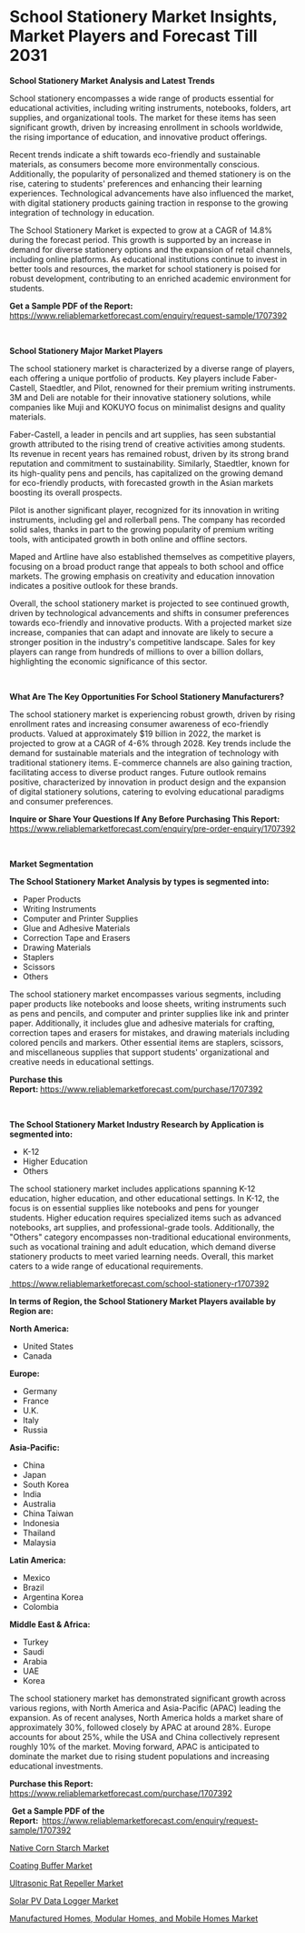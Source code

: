 <p><h1>School Stationery Market Insights, Market Players and Forecast Till 2031</h1></p><p><strong>School Stationery Market Analysis and Latest Trends</strong></p>
<p><p>School stationery encompasses a wide range of products essential for educational activities, including writing instruments, notebooks, folders, art supplies, and organizational tools. The market for these items has seen significant growth, driven by increasing enrollment in schools worldwide, the rising importance of education, and innovative product offerings.</p><p>Recent trends indicate a shift towards eco-friendly and sustainable materials, as consumers become more environmentally conscious. Additionally, the popularity of personalized and themed stationery is on the rise, catering to students' preferences and enhancing their learning experiences. Technological advancements have also influenced the market, with digital stationery products gaining traction in response to the growing integration of technology in education.</p><p>The School Stationery Market is expected to grow at a CAGR of 14.8% during the forecast period. This growth is supported by an increase in demand for diverse stationery options and the expansion of retail channels, including online platforms. As educational institutions continue to invest in better tools and resources, the market for school stationery is poised for robust development, contributing to an enriched academic environment for students.</p></p>
<p><strong>Get a Sample PDF of the Report:&nbsp;</strong> <a href="https://www.reliablemarketforecast.com/enquiry/request-sample/1707392?utm_campaign=1169&utm_medium=2&utm_source=Github&utm_content=ia&utm_term=17122024&utm_id=school-stationery">https://www.reliablemarketforecast.com/enquiry/request-sample/1707392</a></p>
<p>&nbsp;</p>
<p><strong>School Stationery Major Market Players</strong></p>
<p><p>The school stationery market is characterized by a diverse range of players, each offering a unique portfolio of products. Key players include Faber-Castell, Staedtler, and Pilot, renowned for their premium writing instruments. 3M and Deli are notable for their innovative stationery solutions, while companies like Muji and KOKUYO focus on minimalist designs and quality materials.</p><p>Faber-Castell, a leader in pencils and art supplies, has seen substantial growth attributed to the rising trend of creative activities among students. Its revenue in recent years has remained robust, driven by its strong brand reputation and commitment to sustainability. Similarly, Staedtler, known for its high-quality pens and pencils, has capitalized on the growing demand for eco-friendly products, with forecasted growth in the Asian markets boosting its overall prospects.</p><p>Pilot is another significant player, recognized for its innovation in writing instruments, including gel and rollerball pens. The company has recorded solid sales, thanks in part to the growing popularity of premium writing tools, with anticipated growth in both online and offline sectors.</p><p>Maped and Artline have also established themselves as competitive players, focusing on a broad product range that appeals to both school and office markets. The growing emphasis on creativity and education innovation indicates a positive outlook for these brands. </p><p>Overall, the school stationery market is projected to see continued growth, driven by technological advancements and shifts in consumer preferences towards eco-friendly and innovative products. With a projected market size increase, companies that can adapt and innovate are likely to secure a stronger position in the industry's competitive landscape. Sales for key players can range from hundreds of millions to over a billion dollars, highlighting the economic significance of this sector.</p></p>
<p>&nbsp;</p>
<p><strong>What Are The Key Opportunities For School Stationery Manufacturers?</strong></p>
<p><p>The school stationery market is experiencing robust growth, driven by rising enrollment rates and increasing consumer awareness of eco-friendly products. Valued at approximately $19 billion in 2022, the market is projected to grow at a CAGR of 4-6% through 2028. Key trends include the demand for sustainable materials and the integration of technology with traditional stationery items. E-commerce channels are also gaining traction, facilitating access to diverse product ranges. Future outlook remains positive, characterized by innovation in product design and the expansion of digital stationery solutions, catering to evolving educational paradigms and consumer preferences.</p></p>
<p><strong>Inquire or Share Your Questions If Any Before Purchasing This Report:</strong> <a href="https://www.reliablemarketforecast.com/enquiry/pre-order-enquiry/1707392?utm_campaign=1169&utm_medium=2&utm_source=Github&utm_content=ia&utm_term=17122024&utm_id=school-stationery">https://www.reliablemarketforecast.com/enquiry/pre-order-enquiry/1707392</a></p>
<p>&nbsp;</p>
<p><strong>Market Segmentation</strong></p>
<p><strong>The School Stationery Market Analysis by types is segmented into:</strong></p>
<p><ul><li>Paper Products</li><li>Writing Instruments</li><li>Computer and Printer Supplies</li><li>Glue and Adhesive Materials</li><li>Correction Tape and Erasers</li><li>Drawing Materials</li><li>Staplers</li><li>Scissors</li><li>Others</li></ul></p>
<p><p>The school stationery market encompasses various segments, including paper products like notebooks and loose sheets, writing instruments such as pens and pencils, and computer and printer supplies like ink and printer paper. Additionally, it includes glue and adhesive materials for crafting, correction tapes and erasers for mistakes, and drawing materials including colored pencils and markers. Other essential items are staplers, scissors, and miscellaneous supplies that support students' organizational and creative needs in educational settings.</p></p>
<p><strong>Purchase this Report:&nbsp;</strong><a href="https://www.reliablemarketforecast.com/purchase/1707392?utm_campaign=1169&utm_medium=2&utm_source=Github&utm_content=ia&utm_term=17122024&utm_id=school-stationery">https://www.reliablemarketforecast.com/purchase/1707392</a></p>
<p>&nbsp;</p>
<p><strong>The School Stationery Market Industry Research by Application is segmented into:</strong></p>
<p><ul><li>K-12</li><li>Higher Education</li><li>Others</li></ul></p>
<p><p>The school stationery market includes applications spanning K-12 education, higher education, and other educational settings. In K-12, the focus is on essential supplies like notebooks and pens for younger students. Higher education requires specialized items such as advanced notebooks, art supplies, and professional-grade tools. Additionally, the "Others" category encompasses non-traditional educational environments, such as vocational training and adult education, which demand diverse stationery products to meet varied learning needs. Overall, this market caters to a wide range of educational requirements.</p></p>
<p><a href="https://www.reliablemarketforecast.com/school-stationery-r1707392?utm_campaign=1169&utm_medium=2&utm_source=Github&utm_content=ia&utm_term=17122024&utm_id=school-stationery">&nbsp;https://www.reliablemarketforecast.com/school-stationery-r1707392</a></p>
<p><strong>In terms of Region, the School Stationery Market Players available by Region are:</strong></p>
<p>
    <p> <strong> North America: </strong>
        <ul>
            <li>United States</li>
            <li>Canada</li>
        </ul>
        </p> 
    <p> <strong> Europe: </strong>
        <ul>
            <li>Germany</li>
            <li>France</li>
            <li>U.K.</li>
            <li>Italy</li>
            <li>Russia</li>
        </ul>
        </p> 
    <p> <strong> Asia-Pacific: </strong>
        <ul>
            <li>China</li>
            <li>Japan</li>
            <li>South Korea</li>
            <li>India</li>
            <li>Australia</li>
            <li>China Taiwan</li>
            <li>Indonesia</li>
            <li>Thailand</li>
            <li>Malaysia</li>
        </ul>
        </p> 
    <p> <strong> Latin America: </strong>
        <ul>
            <li>Mexico</li>
            <li>Brazil</li>
            <li>Argentina Korea</li>
            <li>Colombia</li>
        </ul>
        </p> 
    <p> <strong> Middle East & Africa: </strong>
        <ul>
            <li>Turkey</li>
            <li>Saudi</li>
            <li>Arabia</li>
            <li>UAE</li>
            <li>Korea</li>
        </ul>
    </p>
    </p>
<p><p>The school stationery market has demonstrated significant growth across various regions, with North America and Asia-Pacific (APAC) leading the expansion. As of recent analyses, North America holds a market share of approximately 30%, followed closely by APAC at around 28%. Europe accounts for about 25%, while the USA and China collectively represent roughly 10% of the market. Moving forward, APAC is anticipated to dominate the market due to rising student populations and increasing educational investments.</p></p>
<p><strong>Purchase this Report: </strong><a href="https://www.reliablemarketforecast.com/purchase/1707392?utm_campaign=1169&utm_medium=2&utm_source=Github&utm_content=ia&utm_term=17122024&utm_id=school-stationery">https://www.reliablemarketforecast.com/purchase/1707392</a></p>
<p>&nbsp;<strong>Get a Sample PDF of the Report:&nbsp;&nbsp;</strong><a href="https://www.reliablemarketforecast.com/enquiry/request-sample/1707392?utm_campaign=1169&utm_medium=2&utm_source=Github&utm_content=ia&utm_term=17122024&utm_id=school-stationery">https://www.reliablemarketforecast.com/enquiry/request-sample/1707392</a></p>
<p><strong></strong></p>
<p><p><a href="https://www.linkedin.com/pulse/native-corn-starch-market-overview-analyzing-trends-projecting-x5x3e?utm_campaign=1169&utm_medium=2&utm_source=Github&utm_content=ia&utm_term=17122024&utm_id=school-stationery">Native Corn Starch Market</a></p><p><a href="https://www.linkedin.com/pulse/a-mkt-nova-vc8zf?utm_campaign=1169&utm_medium=2&utm_source=Github&utm_content=ia&utm_term=17122024&utm_id=school-stationery">Coating Buffer Market</a></p><p><a href="https://www.linkedin.com/pulse/evaluating-market-players-ultrasonic-rat-repeller-sector-strengths-xy1oc?utm_campaign=1169&utm_medium=2&utm_source=Github&utm_content=ia&utm_term=17122024&utm_id=school-stationery">Ultrasonic Rat Repeller Market</a></p><p><a href="https://www.linkedin.com/pulse/top-trends-transforming-solar-pv-data-logger-market-2024-taesf?utm_campaign=1169&utm_medium=2&utm_source=Github&utm_content=ia&utm_term=17122024&utm_id=school-stationery">Solar PV Data Logger Market</a></p><p><a href="https://github.com/pizolina/Market-Research-Report-List-6/blob/main/manufactured-homes-modular-homes-and-mobile-homes-market.md?utm_campaign=1169&utm_medium=2&utm_source=Github&utm_content=ia&utm_term=17122024&utm_id=school-stationery">Manufactured Homes, Modular Homes, and Mobile Homes Market</a></p></p>